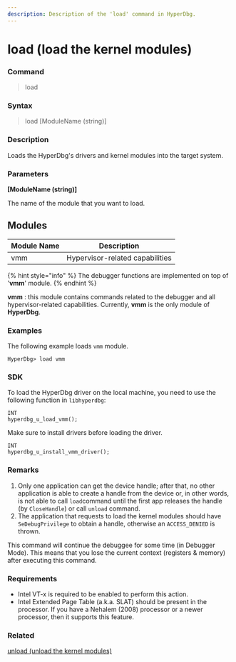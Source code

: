 ```yaml
---
description: Description of the 'load' command in HyperDbg.
---
```


# load (load the kernel modules)

### Command

> load

### Syntax

> load \[ModuleName (string)]

### Description

Loads the HyperDbg's drivers and kernel modules into the target system.

### Parameters

**\[ModuleName (string)]**

The name of the module that you want to load.

## Modules

| Module Name | Description                     |
| ----------- | ------------------------------- |
| vmm         | Hypervisor-related capabilities |

{% hint style="info" %}
The debugger functions are implemented on top of '**vmm**' module.
{% endhint %}

**vmm** : this module contains commands related to the debugger and all hypervisor-related capabilities. Currently, **vmm** is the only module of **HyperDbg**.

### Examples

The following example loads `vmm` module.

```
HyperDbg> load vmm
```

### SDK

To load the HyperDbg driver on the local machine, you need to use the following function in `libhyperdbg`:

```clike
INT
hyperdbg_u_load_vmm();
```

Make sure to install drivers before loading the driver.

```clike
INT
hyperdbg_u_install_vmm_driver();
```

### Remarks

1. Only one application can get the device handle; after that, no other application is able to create a handle from the device or, in other words, is not able to call `load`command until the first app releases the handle (by `CloseHandle`) or call `unload` command.
2. The application that requests to load the kernel modules should have `SeDebugPrivilege` to obtain a handle, otherwise an `ACCESS_DENIED` is thrown.

This command will continue the debuggee for some time (in Debugger Mode). This means that you lose the current context (registers & memory) after executing this command.

### Requirements

* Intel VT-x is required to be enabled to perform this action.
* Intel Extended Page Table (a.k.a. SLAT) should be present in the processor. If you have a Nehalem (2008) processor or a newer processor, then it supports this feature.

### Related

[unload (unload the kernel modules)](https://docs.hyperdbg.org/commands/debugging-commands/unload)

